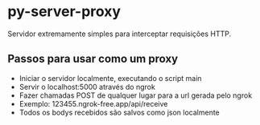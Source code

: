 # py-server-proxy
Servidor extremamente simples para interceptar requisições HTTP.

<h2>Passos para usar como um proxy</h2>
<ul>
  <li>Iniciar o servidor localmente, executando o script main</li>
  <li>Servir o localhost:5000 através do ngrok</li>
  <li>Fazer chamadas POST de qualquer lugar para a url gerada pelo ngrok</li>
  <li>Exemplo: 123455.ngrok-free.app/api/receive</li>
  <li>Todos os bodys recebidos são salvos como json localmente</li>
</ul>
